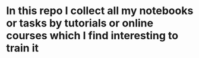 # In this repo I collect all my notebooks or tasks by tutorials or online courses which I find interesting to train it
